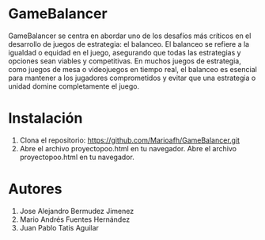 # GameBalancer
 GameBalancer se centra en abordar uno de los desafíos más críticos en el desarrollo de juegos de estrategia: el balanceo. El balanceo se refiere a la igualdad o equidad en el juego, asegurando que todas las estrategias y opciones sean viables y competitivas. En muchos juegos de estrategia, como juegos de mesa o videojuegos en tiempo real, el balanceo es esencial para mantener a los jugadores comprometidos y evitar que una estrategia o unidad domine completamente el juego.
# Instalación
1. Clona el repositorio: https://github.com/Marioafh/GameBalancer.git
2. Abre el archivo proyectopoo.html en tu navegador. Abre el archivo proyectopoo.html en tu navegador.
# Autores
1. Jose Alejandro Bermudez Jimenez
2. Mario Andrés Fuentes Hernández
3. Juan Pablo Tatis Aguilar 

